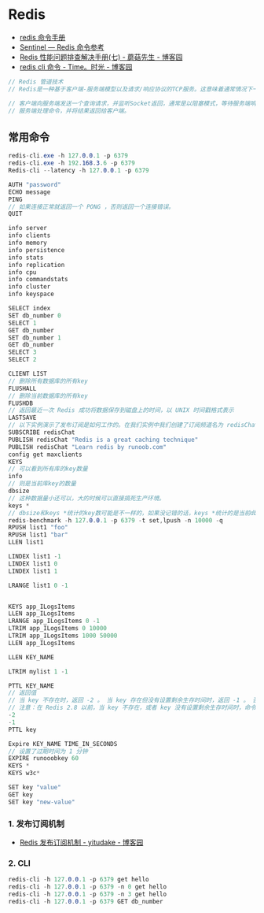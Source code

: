 # Redis

- [redis 命令手册](https://www.redis.net.cn/order/)
- [Sentinel &mdash; Redis 命令参考](http://redisdoc.com/topic/sentinel.html)
- [Redis 性能问题排查解决手册(七) - 蘑菇先生 - 博客园](https://www.cnblogs.com/mushroom/p/4738170.html#three)
- [redis cli 命令 - Time。时光 - 博客园](https://www.cnblogs.com/helloworld6379/p/9976264.html)

```c#
// Redis 管道技术
// Redis是一种基于客户端-服务端模型以及请求/响应协议的TCP服务。这意味着通常情况下一个请求会遵循以下步骤：

// 客户端向服务端发送一个查询请求，并监听Socket返回，通常是以阻塞模式，等待服务端响应。
// 服务端处理命令，并将结果返回给客户端。
```

## 常用命令

```c#
redis-cli.exe -h 127.0.0.1 -p 6379
redis-cli.exe -h 192.168.3.6 -p 6379
Redis-cli --latency -h 127.0.0.1 -p 6379

AUTH "password"
ECHO message
PING
// 如果连接正常就返回一个 PONG ，否则返回一个连接错误。
QUIT

info server
info clients
info memory
info persistence
info stats
info replication
info cpu
info commandstats
info cluster
info keyspace

SELECT index
SET db_number 0
SELECT 1
GET db_number
SET db_number 1
GET db_number
SELECT 3
SELECT 2

CLIENT LIST
// 删除所有数据库的所有key
FLUSHALL
// 删除当前数据库的所有key
FLUSHDB
// 返回最近一次 Redis 成功将数据保存到磁盘上的时间，以 UNIX 时间戳格式表示
LASTSAVE
// 以下实例演示了发布订阅是如何工作的。在我们实例中我们创建了订阅频道名为 redisChat:
SUBSCRIBE redisChat
PUBLISH redisChat "Redis is a great caching technique"
PUBLISH redisChat "Learn redis by runoob.com"
config get maxclients
KEYS
// 可以看到所有库的key数量
info
// 则是当前库key的数量
dbsize
// 这种数据量小还可以，大的时候可以直接搞死生产环境。
keys *
// dbsize和keys *统计的key数可能是不一样的，如果没记错的话，keys *统计的是当前db有效的key，而dbsize统计的是所有未被销毁的key（有效和未被销毁是不一样的，具体可以了解redis的过期策略）
redis-benchmark -h 127.0.0.1 -p 6379 -t set,lpush -n 10000 -q
RPUSH list1 "foo"
RPUSH list1 "bar"
LLEN list1

LINDEX list1 -1
LINDEX list1 0
LINDEX list1 1

LRANGE list1 0 -1


KEYS app_ILogsItems
LLEN app_ILogsItems
LRANGE app_ILogsItems 0 -1
LTRIM app_ILogsItems 0 10000
LTRIM app_ILogsItems 1000 50000
LLEN app_ILogsItems

LLEN KEY_NAME

LTRIM mylist 1 -1

PTTL KEY_NAME
// 返回值
// 当 key 不存在时，返回 -2 。 当 key 存在但没有设置剩余生存时间时，返回 -1 。 否则，以毫秒为单位，返回 key 的剩余生存时间。
// 注意：在 Redis 2.8 以前，当 key 不存在，或者 key 没有设置剩余生存时间时，命令都返回 -1 。
-2
-1
PTTL key

Expire KEY_NAME TIME_IN_SECONDS
// 设置了过期时间为 1 分钟
EXPIRE runooobkey 60
KEYS *
KEYS w3c*

SET key "value"
GET key
SET key "new-value"
```

### 1. 发布订阅机制

- [Redis 发布订阅机制 - yitudake - 博客园](https://www.cnblogs.com/yitudake/p/6747995.html)

### 2. CLI

```c#
redis-cli -h 127.0.0.1 -p 6379 get hello
redis-cli -h 127.0.0.1 -p 6379 -n 0 get hello
redis-cli -h 127.0.0.1 -p 6379 -n 3 get hello
redis-cli -h 127.0.0.1 -p 6379 GET db_number
```
